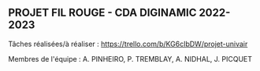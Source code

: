## PROJET FIL ROUGE - CDA DIGINAMIC 2022-2023

Tâches réalisées/à réaliser : https://trello.com/b/KG6cIbDW/projet-univair


Membres de l'équipe : A. PINHEIRO, P. TREMBLAY, A. NIDHAL, J. PICQUET

